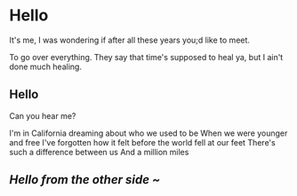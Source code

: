 # Hello
It's me, I was wondering if after all these years you;d like to meet.

To go over everything. They say that time's supposed to heal ya, but I ain't done much healing.

## Hello
Can you hear me?

I'm in California dreaming about who we used to be
When we were younger and free
I've forgotten how it felt before the world fell at our feet
There's such a difference between us
And a million miles

## _Hello from the other side ~_